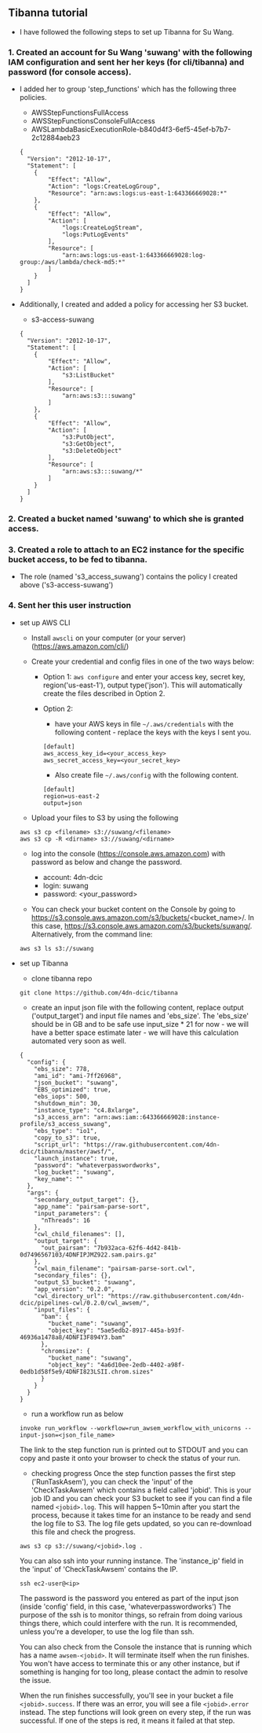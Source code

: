 ## Tibanna tutorial
* I have followed the following steps to set up Tibanna for Su Wang.

### 1. Created an account for Su Wang 'suwang' with the following IAM configuration and sent her her keys (for cli/tibanna) and password (for console access).
  * I added her to group 'step_functions' which has the following three policies.
    * AWSStepFunctionsFullAccess
    * AWSStepFunctionsConsoleFullAccess
    * AWSLambdaBasicExecutionRole-b840d4f3-6ef5-45ef-b7b7-2c12884aeb23
    ```
    {
      "Version": "2012-10-17",
      "Statement": [
        {
            "Effect": "Allow",
            "Action": "logs:CreateLogGroup",
            "Resource": "arn:aws:logs:us-east-1:643366669028:*"
        },
        {
            "Effect": "Allow",
            "Action": [
                "logs:CreateLogStream",
                "logs:PutLogEvents"
            ],
            "Resource": [
                "arn:aws:logs:us-east-1:643366669028:log-group:/aws/lambda/check-md5:*"
            ]
        }
      ]
    }
    ```

  * Additionally, I created and added a policy for accessing her S3 bucket.
    * s3-access-suwang
    ```
    {
      "Version": "2012-10-17",
      "Statement": [
        {
            "Effect": "Allow",
            "Action": [
                "s3:ListBucket"
            ],
            "Resource": [
                "arn:aws:s3:::suwang"
            ]
        },
        {
            "Effect": "Allow",
            "Action": [
                "s3:PutObject",
                "s3:GetObject",
                "s3:DeleteObject"
            ],
            "Resource": [
                "arn:aws:s3:::suwang/*"
            ]
        }
      ]
    }
    ```

### 2. Created a bucket named 'suwang' to which she is granted access.

### 3. Created a role to attach to an EC2 instance for the specific bucket access, to be fed to tibanna.
  * The role (named 's3_access_suwang') contains the policy I created above ('s3-access-suwang')

### 4. Sent her this user instruction

* set up AWS CLI
    * Install `awscli` on your computer (or your server) (https://aws.amazon.com/cli/)
    * Create your credential and config files in one of the two ways below:
        * Option 1: `aws configure` and enter your access key, secret key, region('us-east-1'), output type('json'). This will automatically create the files described in Option 2.
        * Option 2: 
            * have your AWS keys in file `~/.aws/credentials` with the following content - replace the keys with the keys I sent you.
            ```
            [default]
            aws_access_key_id=<your_access_key>
            aws_secret_access_key=<your_secret_key>
            ```
            
            * Also create file `~/.aws/config` with the following content.
            ```
            [default]
            region=us-east-2
            output=json
            ```
    
    * Upload your files to S3 by using the following
    ```
    aws s3 cp <filename> s3://suwang/<filename>
    aws s3 cp -R <dirname> s3://suwang/<dirname>
    ```

    * log into the console (https://console.aws.amazon.com) with password as below and change the password.
        * account: 4dn-dcic
        * login: suwang
        * password: <your_password>

    * You can check your bucket content on the Console by going to https://s3.console.aws.amazon.com/s3/buckets/<bucket_name>/. In this case, https://s3.console.aws.amazon.com/s3/buckets/suwang/. Alternatively, from the command line:
    ```
    aws s3 ls s3://suwang
    ```


* set up Tibanna
    * clone tibanna repo
    ```
    git clone https://github.com/4dn-dcic/tibanna
    ```

    * create an input json file with the following content, replace output ('output_target') and input file names and 'ebs_size'. The 'ebs_size' should be in GB and to be safe use input_size * 21 for now - we will have a better space estimate later - we will have this calculation automated very soon as well.
    ```
    {
      "config": {
        "ebs_size": 778,
        "ami_id": "ami-7ff26968",
        "json_bucket": "suwang",
        "EBS_optimized": true,
        "ebs_iops": 500,
        "shutdown_min": 30,
        "instance_type": "c4.8xlarge",
        "s3_access_arn": "arn:aws:iam::643366669028:instance-profile/s3_access_suwang",
        "ebs_type": "io1",
        "copy_to_s3": true,
        "script_url": "https://raw.githubusercontent.com/4dn-dcic/tibanna/master/awsf/",
        "launch_instance": true,
        "password": "whateverpasswordworks",
        "log_bucket": "suwang",
        "key_name": ""
      },
      "args": {
        "secondary_output_target": {},
        "app_name": "pairsam-parse-sort",
        "input_parameters": {
          "nThreads": 16
        },
        "cwl_child_filenames": [],
        "output_target": {
          "out_pairsam": "7b932aca-62f6-4d42-841b-0d7496567103/4DNFIPJMZ922.sam.pairs.gz"
        },
        "cwl_main_filename": "pairsam-parse-sort.cwl",
        "secondary_files": {},
        "output_S3_bucket": "suwang",
        "app_version": "0.2.0",
        "cwl_directory_url": "https://raw.githubusercontent.com/4dn-dcic/pipelines-cwl/0.2.0/cwl_awsem/",
        "input_files": {
          "bam": {
            "bucket_name": "suwang",
            "object_key": "5ae5edb2-8917-445a-b93f-46936a1478a8/4DNFI3F894Y3.bam"
          },
          "chromsize": {
            "bucket_name": "suwang",
            "object_key": "4a6d10ee-2edb-4402-a98f-0edb1d58f5e9/4DNFI823LSII.chrom.sizes"
          }
        }
      }
    }
    ```

    * run a workflow run as below
    ```
    invoke run_workflow --workflow=run_awsem_workflow_with_unicorns --input-json=<json_file_name>
    ```
    The link to the step function run is printed out to STDOUT and you can copy and paste it onto your browser to check the status of your run.


    * checking progress
    Once the step function passes the first step ('RunTaskAsem'), you can check the 'input' of the 'CheckTaskAwsem' which contains a field called 'jobid'. This is your job ID and you can check your S3 bucket to see if you can find a file named `<jobid>.log`. This will happen 5~10min after you start the process, because it takes time for an instance to be ready and send the log file to S3. The log file gets updated, so you can re-download this file and check the progress.
    ```
    aws s3 cp s3://suwang/<jobid>.log .
    ```

    You can also ssh into your running instance. The 'instance_ip' field in the 'input' of 'CheckTaskAwsem' contains the IP.
    ```
    ssh ec2-user@<ip>
    ```
    The password is the password you entered as part of the input json (inside 'config' field, in this case, 'whateverpasswordworks')
    The purpose of the ssh is to monitor things, so refrain from doing various things there, which could interfere with the run. It is recommended, unless you're a developer, to use the log file than ssh. 

    You can also check from the Console the instance that is running which has a name `awsem-<jobid>`. It will terminate itself when the run finishes. You won't have access to terminate this or any other instance, but if something is hanging for too long, please contact the admin to resolve the issue.

    When the run finishes successfully, you'll see in your bucket a file `<jobid>.success`. If there was an error, you will see a file `<jobid>.error` instead. The step functions will look green on every step, if the run was successful. If one of the steps is red, it means it failed at that step.


